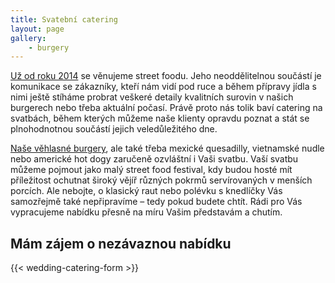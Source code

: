 ```yaml
---
title: Svatební catering
layout: page
gallery:
    - burgery
---
```


[Už od roku 2014](/nas-pribeh) se věnujeme street foodu. Jeho neoddělitelnou součástí je komunikace se zákazníky, kteří nám vidí pod ruce a během přípravy jídla s nimi ještě stíháme probrat veškeré detaily kvalitních surovin v našich burgerech nebo třeba aktuální počasí. Právě proto nás tolik baví catering na svatbách, během kterých můžeme naše klienty opravdu poznat a stát se plnohodnotnou součástí jejich veledůležitého dne.

[Naše věhlasné burgery](/bistro), ale také třeba mexické quesadilly, vietnamské nudle nebo americké hot dogy zaručeně ozvláštní i Vaši svatbu. Vaší svatbu můžeme pojmout jako malý street food festival, kdy budou hosté mít příležitost ochutnat široký vějíř různých pokrmů servírovaných v menších porcích. Ale nebojte, o klasický raut nebo polévku s knedlíčky Vás samozřejmě také nepřipravíme – tedy pokud budete chtít. Rádi pro Vás vypracujeme nabídku přesně na míru Vašim představám a chutím.

## Mám zájem o nezávaznou nabídku

{{< wedding-catering-form >}}

